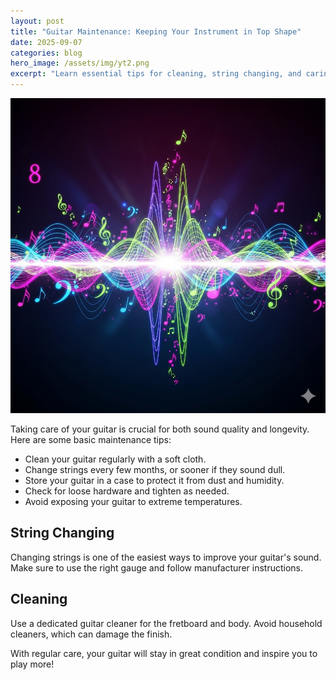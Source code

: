 ```yaml
---
layout: post
title: "Guitar Maintenance: Keeping Your Instrument in Top Shape"
date: 2025-09-07
categories: blog
hero_image: /assets/img/yt2.png
excerpt: "Learn essential tips for cleaning, string changing, and caring for your guitar so it always sounds its best."
---
```


![Guitar Maintenance](/assets/img/yt2.png)

Taking care of your guitar is crucial for both sound quality and longevity. Here are some basic maintenance tips:

- Clean your guitar regularly with a soft cloth.
- Change strings every few months, or sooner if they sound dull.
- Store your guitar in a case to protect it from dust and humidity.
- Check for loose hardware and tighten as needed.
- Avoid exposing your guitar to extreme temperatures.

## String Changing

Changing strings is one of the easiest ways to improve your guitar's sound. Make sure to use the right gauge and follow manufacturer instructions.

## Cleaning

Use a dedicated guitar cleaner for the fretboard and body. Avoid household cleaners, which can damage the finish.

With regular care, your guitar will stay in great condition and inspire you to play more!
